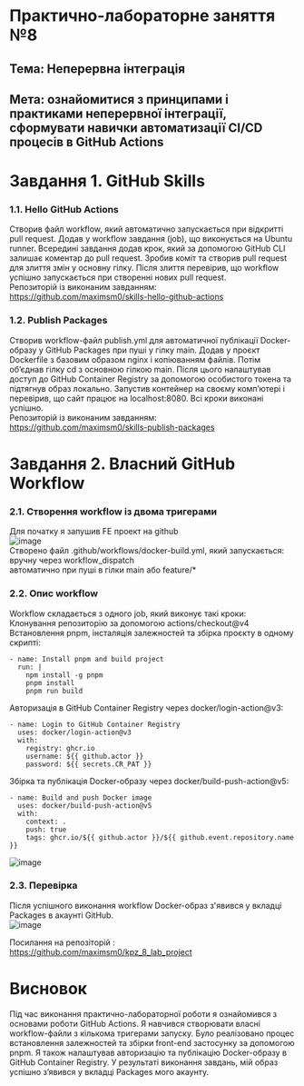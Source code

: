 
# Практично-лабораторне заняття №8
## Тема: Неперервна інтеграція
## Мета: ознайомитися з принципами і практиками неперервної інтеграції, сформувати навички автоматизації CI/CD процесів в GitHub Actions
# Завдання 1. GitHub Skills
### 1.1. Hello GitHub Actions  
 Створив файл workflow, який автоматично запускається при відкритті pull request. Додав у workflow завдання (job), що виконується на Ubuntu runner. Всередині завдання додав крок, який за допомогою GitHub CLI залишає коментар до pull request. Зробив коміт та створив pull request для злиття змін у основну гілку. Після злиття перевірив, що workflow успішно запускається при створенні нових pull request.  
Репозиторій із виконаним завданням:  
https://github.com/maximsm0/skills-hello-github-actions  
### 1.2. Publish Packages  
Створив workflow-файл publish.yml для автоматичної публікації Docker-образу у GitHub Packages при пуші у гілку main. Додав у проєкт Dockerfile з базовим образом nginx і копіюванням файлів. Потім об’єднав гілку cd з основною гілкою main. Після цього налаштував доступ до GitHub Container Registry за допомогою особистого токена та підтягнув образ локально. Запустив контейнер на своєму комп’ютері і перевірив, що сайт працює на localhost:8080. Всі кроки виконані успішно.  
Репозиторій із виконаним завданням:  
https://github.com/maximsm0/skills-publish-packages  
# Завдання 2. Власний GitHub Workflow  
### 2.1. Створення workflow із двома тригерами  
Для початку я запушив FE проект на github  
![image](https://github.com/user-attachments/assets/966e7a6a-faa2-477b-a9fc-2182979733f5)  
Створено файл .github/workflows/docker-build.yml, який запускається:  
вручну через workflow_dispatch  
автоматично при пуші в гілки main або feature/*  
### 2.2. Опис workflow
Workflow складається з одного job, який виконує такі кроки:  
Клонування репозиторію за допомогою actions/checkout@v4  
Встановлення pnpm, інсталяція залежностей та збірка проєкту в одному скрипті:  

    - name: Install pnpm and build project
      run: |
        npm install -g pnpm
        pnpm install
        pnpm run build
Авторизація в GitHub Container Registry через docker/login-action@v3:  

    - name: Login to GitHub Container Registry
      uses: docker/login-action@v3
      with:
        registry: ghcr.io
        username: ${{ github.actor }}
        password: ${{ secrets.CR_PAT }}

Збірка та публікація Docker-образу через docker/build-push-action@v5:  

    - name: Build and push Docker image
      uses: docker/build-push-action@v5
      with:
        context: .
        push: true
        tags: ghcr.io/${{ github.actor }}/${{ github.event.repository.name }}  
![image](https://github.com/user-attachments/assets/458d6de0-5794-4bdc-844d-2696c15ad601)  
### 2.3. Перевірка  
Після успішного виконання workflow Docker-образ з'явився у вкладці Packages в акаунті GitHub.  
![image](https://github.com/user-attachments/assets/d875a58b-0525-42f4-aa94-7e9c705a0183)  

Посилання на репозіторій :  
https://github.com/maximsm0/kpz_8_lab_project
# Висновок
Під час виконання практично-лабораторної роботи я ознайомився з основами роботи GitHub Actions. Я навчився створювати власні workflow-файли з кількома тригерами запуску. Було реалізовано процес встановлення залежностей та збірки front-end застосунку за допомогою pnpm. Я також налаштував авторизацію та публікацію Docker-образу в GitHub Container Registry. У результаті виконання завдань, мій образ успішно з’явився у вкладці Packages мого акаунту.
